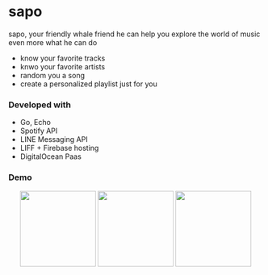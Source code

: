 # sapo

sapo, your friendly whale friend
he can help you explore the world of music even more
what he can do

- know your favorite tracks
- knwo your favorite artists
- random you a song
- create a personalized playlist just for you

### Developed with

- Go, Echo
- Spotify API
- LINE Messaging API
- LIFF + Firebase hosting
- DigitalOcean Paas

### Demo

<div style="text-align: center;">
              <img src="https://user-images.githubusercontent.com/47117776/99313446-7bd8be80-2857-11eb-8ac5-c04919ead674.jpg" width=150 />
          <img src="https://user-images.githubusercontent.com/47117776/99313726-f99cca00-2857-11eb-8aec-b1a40dceb956.jpg" width=150 />
          <img src="https://user-images.githubusercontent.com/47117776/99313452-7e3b1880-2857-11eb-9deb-0192a1d77c00.jpg" width=150 />

  </div>
